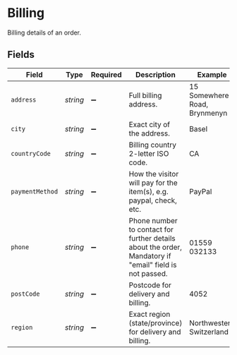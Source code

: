# Billing

Billing details of an order.


## Fields

| Field                                                                                                  | Type                                                                                                   | Required                                                                                               | Description                                                                                            | Example                                                                                                |
| ------------------------------------------------------------------------------------------------------ | ------------------------------------------------------------------------------------------------------ | ------------------------------------------------------------------------------------------------------ | ------------------------------------------------------------------------------------------------------ | ------------------------------------------------------------------------------------------------------ |
| `address`                                                                                              | *string*                                                                                               | :heavy_minus_sign:                                                                                     | Full billing address.                                                                                  | 15 Somewhere Road, Brynmenyn                                                                           |
| `city`                                                                                                 | *string*                                                                                               | :heavy_minus_sign:                                                                                     | Exact city of the address.                                                                             | Basel                                                                                                  |
| `countryCode`                                                                                          | *string*                                                                                               | :heavy_minus_sign:                                                                                     | Billing country 2-letter ISO code.                                                                     | CA                                                                                                     |
| `paymentMethod`                                                                                        | *string*                                                                                               | :heavy_minus_sign:                                                                                     | How the visitor will pay for the item(s), e.g. paypal, check, etc.                                     | PayPal                                                                                                 |
| `phone`                                                                                                | *string*                                                                                               | :heavy_minus_sign:                                                                                     | Phone number to contact for further details about the order, Mandatory if "email" field is not passed. | 01559 032133                                                                                           |
| `postCode`                                                                                             | *string*                                                                                               | :heavy_minus_sign:                                                                                     | Postcode for delivery and billing.                                                                     | 4052                                                                                                   |
| `region`                                                                                               | *string*                                                                                               | :heavy_minus_sign:                                                                                     | Exact region (state/province) for delivery and billing.                                                | Northwestern Switzerland                                                                               |